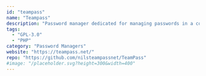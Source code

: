 ```yaml
---
id: "teampass"
name: "Teampass"
description: "Password manager dedicated for managing passwords in a collaborative way. One symmetric key is used to encrypt all shared/team passwords and stored server side in a file and the database. works on any server Apache, MySQL and PHP."
tags:
  - "GPL-3.0"
  - "PHP"
category: "Password Managers"
website: "https://teampass.net/"
repo: "https://github.com/nilsteampassnet/TeamPass"
#image: "/placeholder.svg?height=300&width=400"
---
```


